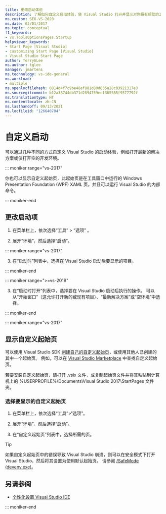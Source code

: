 ```yaml
---
title: 更改启动体验
description: 了解如何自定义启动体验，使 Visual Studio 打开并显示对你最有帮助的工具。
ms.custom: SEO-VS-2020
ms.date: 02/01/2017
ms.topic: conceptual
f1_keywords:
- vs.ToolsOptionsPages.Startup
helpviewer_keywords:
- Start Page [Visual Studio]
- customizing Start Page [Visual Studio]
- Visual Studio Start Page
author: TerryGLee
ms.author: tglee
manager: jmartens
ms.technology: vs-ide-general
ms.workload:
- multiple
ms.openlocfilehash: 0814d4f7c9be48ef881d80d835a28c93921317e8
ms.sourcegitcommit: b12a38744db371d2894769ecf305585f9577792f
ms.translationtype: HT
ms.contentlocale: zh-CN
ms.lasthandoff: 09/13/2021
ms.locfileid: "126640704"
---
```

# <a name="customize-startup"></a>自定义启动

可以通过几种不同的方式自定义 Visual Studio 的启动体验，例如打开最新的解决方案或仅打开空的开发环境。

::: moniker range="vs-2017"

你也可以显示自定义起始页，此起始页是在工具窗口中运行的 Windows Presentation Foundation (WPF) XAML 页，并且可以运行 Visual Studio 的内部命令。

::: moniker-end

## <a name="to-change-the-startup-item"></a>更改启动项

1. 在菜单栏上，依次选择“工具” > “选项” 。

2. 展开“环境”，然后选择“启动”。

::: moniker range="vs-2017"

3. 在“启动时”列表中，选择在 Visual Studio 启动后要显示的项目。

::: moniker-end

::: moniker range=">=vs-2019"

3. 在“启动时打开”列表中，选择要在 Visual Studio 启动后执行的操作。 可以从“开始窗口”（这允许打开新的或现有项目）、“最新解决方案”或“空环境”中选择。

::: moniker-end

::: moniker range="vs-2017"

## <a name="to-show-a-custom-start-page"></a>显示自定义起始页

可以使用 Visual Studio SDK [创建自己的自定义起始页](../extensibility/creating-a-custom-start-page.md)，或使用其他人已创建的其中一个起始页。 例如，可以在 [Visual Studio Marketplace](https://marketplace.visualstudio.com/search?target=VS&category=Tools&vsVersion=&subCategory=Start%20Pages&sortBy=Downloads) 中查找自定义起始页。

若要安装自定义起始页，请打开 .vsix 文件，或复制起始页文件并将其粘贴到计算机上的 %USERPROFILE%\Documents\Visual Studio 2017\StartPages 文件夹。

### <a name="to-select-which-custom-start-page-to-display"></a>选择要显示的自定义起始页

1. 在菜单栏上，依次选择“工具”>“选项”。

1. 展开“环境”，然后选择“启动”。

1. 在“自定义起始页”列表中，选择所需的页。

> [!TIP]
> 如果自定义起始页中的错误导致 Visual Studio 崩溃，则可以在安全模式下打开 Visual Studio，然后将其设置为使用默认起始页。 请参阅 [/SafeMode (devenv.exe)](../ide/reference/safemode-devenv-exe.md)。

## <a name="see-also"></a>另请参阅

- [个性化设置 Visual Studio IDE](../ide/personalizing-the-visual-studio-ide.md)

::: moniker-end
